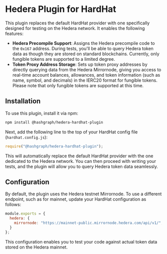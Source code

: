 # Hedera Plugin for HardHat

This plugin replaces the default HardHat provider with one specifically designed for testing on the Hedera network. It enables the following features:
- **Hedera Precompile Support**: Assigns the Hedera precompile code to the `0x167` address. During tests, you'll be able to query Hedera token data as though they are stored on standard blockchains. Currently, only fungible tokens are supported to a limited degree.
- **Token Proxy Address Storage**: Sets up token proxy addresses by directly querying data from the Hedera Mirrornode, giving you access to real-time account balances, allowances, and token information (such as name, symbol, and decimals) in the IERC20 format for fungible tokens. Please note that only fungible tokens are supported at this time.

## Installation

To use this plugin, install it via npm:

```bash
npm install @hashgraph/hedera-hardhat-plugin
```

Next, add the following line to the top of your HardHat config file (`hardhat.config.js`):

```javascript
require("@hashgraph/hedera-hardhat-plugin");
```

This will automatically replace the default HardHat provider with the one dedicated to the Hedera network. You can then proceed with writing your tests, and the plugin will allow you to query Hedera token data seamlessly.

## Configuration

By default, the plugin uses the Hedera testnet Mirrornode. To use a different endpoint, such as for mainnet, update your HardHat configuration as follows:

```javascript
module.exports = {
  hedera: {
    mirrornode: "https://mainnet-public.mirrornode.hedera.com/api/v1/",
  }
};
```

This configuration enables you to test your code against actual token data stored on the Hedera mainnet.
